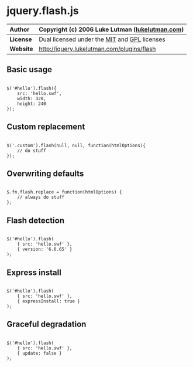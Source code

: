 # jquery.flash.js #

| **Author** | Copyright (c) 2006 Luke Lutman ([lukelutman.com](http://lukelutman.com)) |
|:-----------|:-------------------------------------------------------------------------|
| **License** | Dual licensed under the [MIT](http://www.opensource.org/licenses/mit-license.php) and [GPL](http://www.opensource.org/licenses/gpl-license.php) licenses |
| **Website** | http://jquery.lukelutman.com/plugins/flash |

## Basic usage ##

```

$('#hello').flash({
    src: 'hello.swf',
    width: 320,
    height: 240
});

```

## Custom replacement ##

```

$('.custom').flash(null, null, function(htmlOptions){
    // do stuff
});

```

## Overwriting defaults ##

```

$.fn.flash.replace = function(htmlOptions) {
    // always do stuff
};

```

## Flash detection ##

```

$('#hello').flash(
    { src: 'hello.swf' }, 
    { version: '6.0.65' }
);

```


## Express install ##

```

$('#hello').flash(
    { src: 'hello.swf' }, 
    { expressInstall: true }
);

```



## Graceful degradation ##

```

$('#hello').flash(
    { src: 'hello.swf' }, 
    { update: false }
);

```